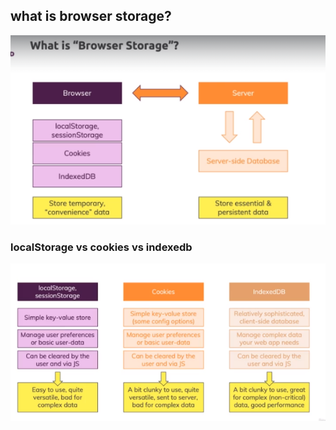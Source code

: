 ## what is browser storage?

<img src = "/assets/browserstorage.png">

### localStorage vs cookies vs indexedb


<img src = "/assets/localcookiesindes.png">